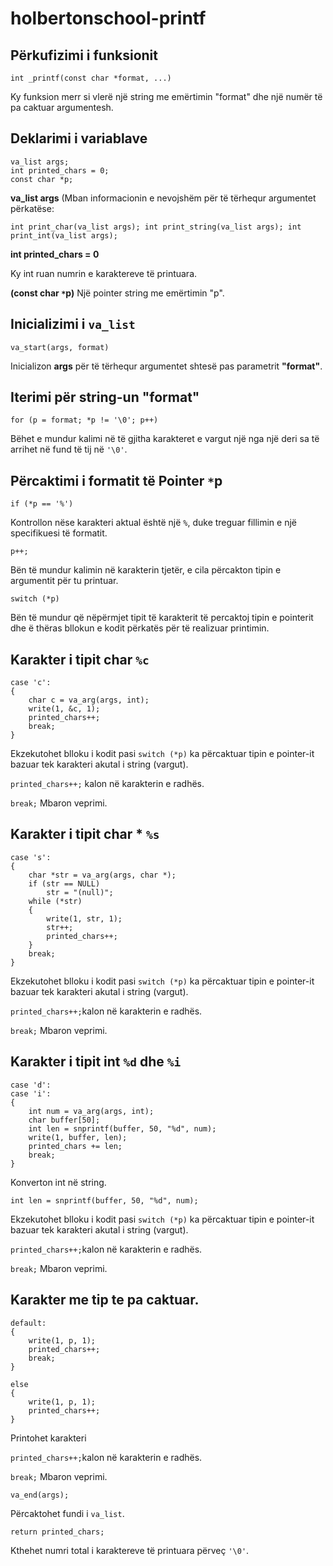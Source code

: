 # holbertonschool-printf

## Përkufizimi i funksionit
```
int _printf(const char *format, ...)
```
Ky funksion merr si vlerë një string me emërtimin "format" dhe një numër të pa caktuar argumentesh.

## Deklarimi i variablave

```
va_list args;
int printed_chars = 0;
const char *p;
```

**va_list args**
(Mban informacionin e nevojshëm për të tërhequr argumentet përkatëse:

`int print_char(va_list args);
int print_string(va_list args);
int print_int(va_list args);`

**int printed_chars = 0**

Ky int ruan numrin e karaktereve të printuara.

**(const char `*`p)**
Një pointer string me emërtimin "p".

## Inicializimi i `va_list`
```
va_start(args, format)
```
Inicializon **args** për të tërhequr argumentet shtesë pas parametrit **"format"**.

## Iterimi për string-un "format"
```
for (p = format; *p != '\0'; p++)
```
Bëhet e mundur kalimi në të gjitha karakteret e vargut një nga një deri sa të arrihet në fund të tij në `'\0'`.

## Përcaktimi i formatit të Pointer **`*`p**
```
if (*p == '%')
```
Kontrollon nëse karakteri aktual është një `%`, duke treguar fillimin e një specifikuesi të formatit.

```
p++;
```
Bën të mundur kalimin në karakterin tjetër, e cila përcakton tipin e argumentit për tu printuar.

```
switch (*p)
```
Bën të mundur që nëpërmjet tipit të karakterit të percaktoj tipin  e pointerit dhe ë thëras bllokun e kodit përkatës për të realizuar printimin.

## Karakter i tipit char `%c`
```
case 'c':
{
    char c = va_arg(args, int);
    write(1, &c, 1);
    printed_chars++;
    break;
}
```

Ekzekutohet blloku i kodit pasi `switch (*p)` ka përcaktuar tipin e pointer-it bazuar tek karakteri akutal i string (vargut).

`printed_chars++;` kalon në karakterin e radhës.

`break;` Mbaron veprimi.

## Karakter i tipit char * `%s`

```
case 's':
{
    char *str = va_arg(args, char *);
    if (str == NULL)
        str = "(null)";
    while (*str)
    {
        write(1, str, 1);
        str++;
        printed_chars++;
    }
    break;
}
```
Ekzekutohet blloku i kodit pasi `switch (*p)` ka përcaktuar tipin e pointer-it bazuar tek karakteri akutal i string (vargut).

`printed_chars++;`kalon në karakterin e radhës.

`break;` Mbaron veprimi.

## Karakter i tipit int `%d` dhe `%i`
```
case 'd':
case 'i':
{
    int num = va_arg(args, int);
    char buffer[50];
    int len = snprintf(buffer, 50, "%d", num);
    write(1, buffer, len);
    printed_chars += len;
    break;
}
```
Konverton int në string.

`int len = snprintf(buffer, 50, "%d", num);`

Ekzekutohet blloku i kodit pasi `switch (*p)` ka përcaktuar tipin e pointer-it bazuar tek karakteri akutal i string (vargut).

`printed_chars++;`kalon në karakterin e radhës.

`break;` Mbaron veprimi.

## Karakter me tip te pa caktuar.
```
default:
{
    write(1, p, 1);
    printed_chars++;
    break;
}

else
{
    write(1, p, 1);
    printed_chars++;
}
```
Printohet karakteri

`printed_chars++;`kalon në karakterin e radhës.

`break;` Mbaron veprimi.

```
va_end(args);
```
Përcaktohet fundi i `va_list`.

```
return printed_chars;
```
Kthehet numri total i karaktereve të printuara përveç `'\0'`.
